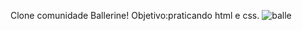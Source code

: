 Clone comunidade Ballerine!
Objetivo:praticando html e css.
![balle](https://github.com/LuccasAllmeida/ballerini-community/assets/102439715/921aa680-81ad-46ee-af7e-1a6c41df7673)
